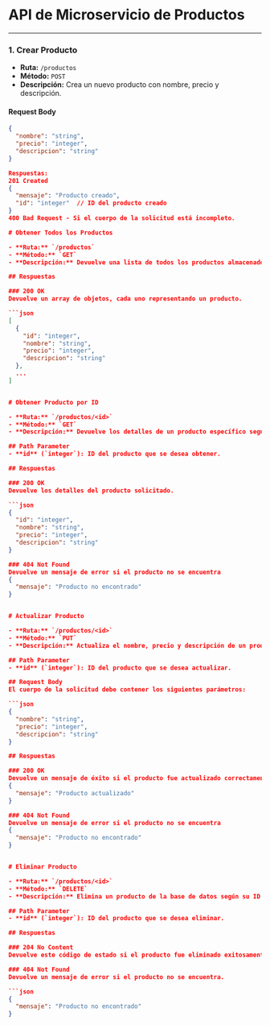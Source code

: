 # API de Microservicio de Productos 

---

### 1. Crear Producto
- **Ruta:** `/productos`
- **Método:** `POST`
- **Descripción:** Crea un nuevo producto con nombre, precio y descripción.

#### Request Body
```json
{
  "nombre": "string",
  "precio": "integer",
  "descripcion": "string"
}

Respuestas:
201 Created
{
  "mensaje": "Producto creado",
  "id": "integer"  // ID del producto creado
}
400 Bad Request - Si el cuerpo de la solicitud está incompleto.

# Obtener Todos los Productos

- **Ruta:** `/productos`
- **Método:** `GET`
- **Descripción:** Devuelve una lista de todos los productos almacenados en la base de datos.

## Respuestas

### 200 OK
Devuelve un array de objetos, cada uno representando un producto.

```json
[
  {
    "id": "integer",
    "nombre": "string",
    "precio": "integer",
    "descripcion": "string"
  },
  ...
]


# Obtener Producto por ID

- **Ruta:** `/productos/<id>`
- **Método:** `GET`
- **Descripción:** Devuelve los detalles de un producto específico según su ID.

## Path Parameter
- **id** (`integer`): ID del producto que se desea obtener.

## Respuestas

### 200 OK
Devuelve los detalles del producto solicitado.

```json
{
  "id": "integer",
  "nombre": "string",
  "precio": "integer",
  "descripcion": "string"
}

### 404 Not Found
Devuelve un mensaje de error si el producto no se encuentra
{
  "mensaje": "Producto no encontrado"
}


# Actualizar Producto

- **Ruta:** `/productos/<id>`
- **Método:** `PUT`
- **Descripción:** Actualiza el nombre, precio y descripción de un producto específico.

## Path Parameter
- **id** (`integer`): ID del producto que se desea actualizar.

## Request Body
El cuerpo de la solicitud debe contener los siguientes parámetros:

```json
{
  "nombre": "string",
  "precio": "integer",
  "descripcion": "string"
}

## Respuestas

### 200 OK
Devuelve un mensaje de éxito si el producto fue actualizado correctamente
{
  "mensaje": "Producto actualizado"
}

### 404 Not Found
Devuelve un mensaje de error si el producto no se encuentra
{
  "mensaje": "Producto no encontrado"
}


# Eliminar Producto

- **Ruta:** `/productos/<id>`
- **Método:** `DELETE`
- **Descripción:** Elimina un producto de la base de datos según su ID.

## Path Parameter
- **id** (`integer`): ID del producto que se desea eliminar.

## Respuestas

### 204 No Content
Devuelve este código de estado si el producto fue eliminado exitosamente.

### 404 Not Found
Devuelve un mensaje de error si el producto no se encuentra.

```json
{
  "mensaje": "Producto no encontrado"
}
